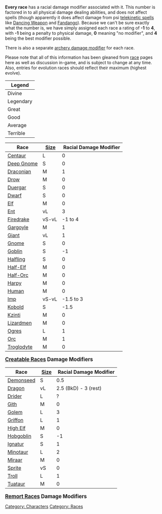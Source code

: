 **Every race** has a racial damage modifier associated with it. This
number is factored in to all physical damage dealing abilities, and does
not affect spells (though apparently it does affect damage from psi
[telekinetic
spells](:Category:_Telekinetic_Skills_And_Spells "wikilink") like
[Dancing Weapon](Dancing_Weapon "wikilink") and
[Fandango](Fandango "wikilink")). Because we can't be sure exactly what
the number is, we have simply assigned each race a rating of **-1** to
**4**, with **-1** being a penalty to physical damage, **0** meaning "no
modifier", and **4** being the best modifier possible.

There is also a separate [archery damage
modifier](Racial_Archery_Modifier "wikilink") for each race.

Please note that all of this information has been gleaned from
[race](:Category:_Races "wikilink") pages here as well as discussion
in-game, and is subject to change at any time. Also, entries for
evolution races should reflect their maximum (highest evolve).

| Legend    |
|-----------|
| Divine    |
| Legendary |
| Great     |
| Good      |
| Average   |
| Terrible  |

| Race                                |  [Size](Racial_Size "wikilink") |  Racial Damage Modifier |
|-------------------------------------|---------------------------------|-------------------------|
| [Centaur](Centaur "wikilink")       | L                               | 0                       |
| [Deep Gnome](Deep_Gnome "wikilink") | S                               | 0                       |
| [Draconian](Draconian "wikilink")   | M                               | 1                       |
| [Drow](Drow "wikilink")             | M                               | 0                       |
| [Duergar](Duergar "wikilink")       | S                               | 0                       |
| [Dwarf](Dwarf "wikilink")           | S                               | 0                       |
| [Elf](Elf "wikilink")               | M                               | 0                       |
| [Ent](Ent "wikilink")               | vL                              | 3                       |
| [Firedrake](Firedrake "wikilink")   | vS-vL                           | -1 to 4                 |
| [Gargoyle](Gargoyle "wikilink")     | M                               | 1                       |
| [Giant](Giant "wikilink")           | vL                              | 1                       |
| [Gnome](Gnome "wikilink")           | S                               | 0                       |
| [Goblin](Goblin "wikilink")         | S                               | -1                      |
| [Halfling](Halfling "wikilink")     | S                               | 0                       |
| [Half-Elf](Half-Elf "wikilink")     | M                               | 0                       |
| [Half-Orc](Half-Orc "wikilink")     | M                               | 0                       |
| [Harpy](Harpy "wikilink")           | M                               | 0                       |
| [Human](Human "wikilink")           | M                               | 0                       |
| [Imp](Imp "wikilink")               | vS-vL                           | -1.5 to 3               |
| [Kobold](Kobold "wikilink")         | S                               | -1.5                    |
| [Kzinti](Kzinti "wikilink")         | M                               | 0                       |
| [Lizardmen](Lizardmen "wikilink")   | M                               | 0                       |
| [Ogres](Ogres "wikilink")           | L                               | 1                       |
| [Orc](Orc "wikilink")               | M                               | 1                       |
| [Troglodyte](Troglodyte "wikilink") | M                               | 0                       |

<big>**[Creatable Races](:Category:_Creatable_Races "wikilink") Damage
Modifiers**</big>

<div style="clear: both;">
</div>

  

| Race                              |  [Size](Racial_Size "wikilink") |  Racial Damage Modifier |
|-----------------------------------|---------------------------------|-------------------------|
| [Demonseed](Demonseed "wikilink") | S                               | 0.5                     |
| [Dragon](Dragon "wikilink")       | vL                              | 2.5 (BkD) - 3 (rest)    |
| [Drider](Driders "wikilink")      | L                               | ?                       |
| [Gith](Gith "wikilink")           | M                               | 0                       |
| [Golem](Golem "wikilink")         | L                               | 3                       |
| [Griffon](Griffon "wikilink")     | L                               | 1                       |
| [High Elf](High_Elf "wikilink")   | M                               | 0                       |
| [Hobgoblin](Hobgoblin "wikilink") | S                               | -1                      |
| [Ignatur](Ignatur "wikilink")     | S                               | 1                       |
| [Minotaur](Minotaur "wikilink")   | L                               | 2                       |
| [Miraar](Miraar "wikilink")       | M                               | 0                       |
| [Sprite](Sprite "wikilink")       | vS                              | 0                       |
| [Troll](Troll "wikilink")         | L                               | 1                       |
| [Tuataur](Tuataur "wikilink")     | M                               | 0                       |

<big>**[Remort Races](:Category:_Remort_Races "wikilink") Damage
Modifiers**</big>

[Category: Characters](Category:_Characters "wikilink") [Category:
Races](Category:_Races "wikilink")
